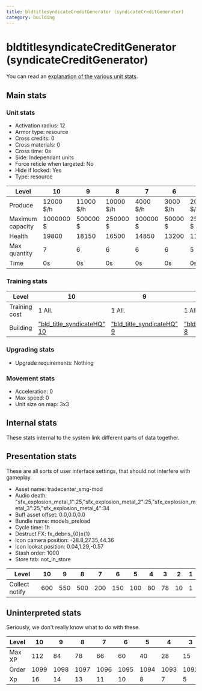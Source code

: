 ```yaml
---
title: bldtitlesyndicateCreditGenerator (syndicateCreditGenerator)
category: building
---
```


# bldtitlesyndicateCreditGenerator (syndicateCreditGenerator)

You can read an [explanation  of the various unit stats](unitexplained.md).

## Main stats

### Unit stats

  * Activation radius: 12
  * Armor type: resource
  * Cross credits: 0
  * Cross materials: 0
  * Cross time: 0s
  * Side: Independant units
  * Force reticle when targeted: No
  * Hide if locked: Yes
  * Type: resource

|Level           |10       |9        |8        |7       |6       |5       |4       |3       |2       |1      |
|----------------|---------|---------|---------|--------|--------|--------|--------|--------|--------|-------|
|Produce         |12000 $/h|11000 $/h|10000 $/h|4000 $/h|3000 $/h|2000 $/h|1600 $/h|1550 $/h|1250 $/h|750 $/h|
|Maximum capacity|1000000 $|500000 $ |250000 $ |100000 $|50000 $ |25000 $ |12000 $ |7000 $  |5000 $  |1500 $ |
|Health          |19800    |18150    |16500    |14850   |13200   |11550   |9900    |6600    |4290    |3300   |
|Max quantity    |7        |6        |6        |6       |6       |5       |4       |3       |2       |1      |
|Time            |0s       |0s       |0s       |0s      |0s      |0s      |0s      |0s      |5m      |1m     |


### Training stats

|Level        |10                                            |9                                            |8                                            |7                                            |6                                            |5                                            |4                                            |3                                            |2                                            |1                                            |
|-------------|----------------------------------------------|---------------------------------------------|---------------------------------------------|---------------------------------------------|---------------------------------------------|---------------------------------------------|---------------------------------------------|---------------------------------------------|---------------------------------------------|---------------------------------------------|
|Training cost|1 All.                                        |1 All.                                       |1 All.                                       |1 All.                                       |1 All.                                       |1 All.                                       |1 All.                                       |1 All.                                       |300 All.                                     |150 All.                                     |
|Building     |["bld_title_syndicateHQ" 10](syndicateHQ.html)|["bld_title_syndicateHQ" 9](syndicateHQ.html)|["bld_title_syndicateHQ" 8](syndicateHQ.html)|["bld_title_syndicateHQ" 7](syndicateHQ.html)|["bld_title_syndicateHQ" 6](syndicateHQ.html)|["bld_title_syndicateHQ" 5](syndicateHQ.html)|["bld_title_syndicateHQ" 4](syndicateHQ.html)|["bld_title_syndicateHQ" 3](syndicateHQ.html)|["bld_title_syndicateHQ" 2](syndicateHQ.html)|["bld_title_syndicateHQ" 1](syndicateHQ.html)|


### Upgrading stats

  * Upgrade requirements: Nothing

### Movement stats

  * Acceleration: 0
  * Max speed: 0
  * Unit size on map: 3x3

## Internal stats

These stats internal to the system link different parts of data together.


## Presentation stats

These are all sorts of user interface settings, that should not interfere with gameplay.

  * Asset name: tradecenter_smg-mod
  * Audio death: "sfx_explosion_metal_1":25,"sfx_explosion_metal_2":25,"sfx_explosion_metal_3":25,"sfx_explosion_metal_4":34
  * Buff asset offset: 0.0,0.0,0.0
  * Bundle name: models_preload
  * Cycle time: 1h
  * Destruct FX: fx_debris_{0}x{1}
  * Icon camera position: -28.8,27.35,44.36
  * Icon lookat position: 0.04,1.29,-0.57
  * Stash order: 1000
  * Store tab: not_in_store

|Level         |10 |9  |8  |7  |6  |5  |4 |3 |2 |1|
|--------------|---|---|---|---|---|---|--|--|--|-|
|Collect notify|600|550|500|200|150|100|80|78|10|1|


## Uninterpreted stats

Seriously, we don't really know what to do with these.

|Level |10  |9   |8   |7   |6   |5   |4   |3   |2   |1   |
|------|----|----|----|----|----|----|----|----|----|----|
|Max XP|112 |84  |78  |66  |60  |40  |28  |15  |10  |3   |
|Order |1099|1098|1097|1096|1095|1094|1093|1092|1091|1090|
|Xp    |16  |14  |13  |11  |10  |8   |7   |5   |5   |3   |


